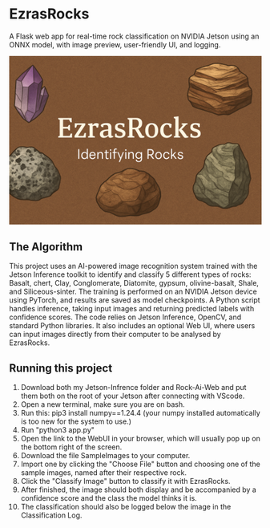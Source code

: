 # EzrasRocks

A Flask web app for real-time rock classification on NVIDIA Jetson using an ONNX model, with image preview, user-friendly UI, and logging.

![Icon](Icon.png)

## The Algorithm

This project uses an AI-powered image recognition system trained with the Jetson Inference toolkit to identify and classify 5 different types of rocks: Basalt, chert, Clay, Conglomerate, Diatomite, gypsum, olivine-basalt, Shale, and Siliceous-sinter. The training is performed on an NVIDIA Jetson device using PyTorch, and results are saved as model checkpoints. A Python script handles inference, taking input images and returning predicted labels with confidence scores. The code relies on Jetson Inference, OpenCV, and standard Python libraries. It also includes an optional Web UI, where users can input images directly from their computer to be analysed by EzrasRocks.

## Running this project

1. Download both my Jetson-Infrence folder and Rock-Ai-Web and put them both on the root of your Jetson after connecting with VScode.
2. Open a new terminal, make sure you are on bash.
3. Run this: pip3 install numpy==1.24.4 (your numpy installed automatically is too new for the system to use.)
4. Run "python3 app.py"
5. Open the link to the WebUI in your browser, which will usually pop up on the bottom right of the screen.
6. Download the file SampleImages to your computer.
7. Import one by clicking the "Choose File" button and choosing one of the sample images, named after their respective rock.
8. Click the "Classify Image" button to classify it with EzrasRocks.
9. After finished, the image should both display and be accompanied by a confidence score and the class the model thinks it is.
10. The classification should also be logged below the image in the Classification Log.

